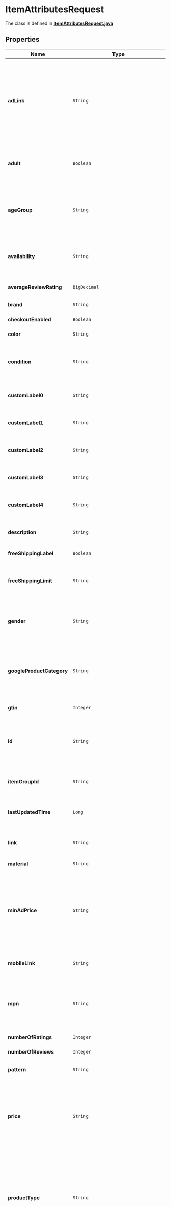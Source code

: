 

# ItemAttributesRequest

The class is defined in **[ItemAttributesRequest.java](../../src/main/java/org/openapitools/model/ItemAttributesRequest.java)**

## Properties

Name | Type | Description | Notes
------------ | ------------- | ------------- | -------------
**adLink** | `String` | Allows advertisers to specify a separate URL that can be used to track traffic coming from Pinterest shopping ads. Must send full URL including tracking—do not send tracking parameters only. At this time we do not support impression tracking. Must begin with http:// or https://. |  [optional property]
**adult** | `Boolean` | Set this attribute to TRUE if you&#39;re submitting items that are considered “adult”. These will not be shown on Pinterest. |  [optional property]
**ageGroup** | `String` | The age group to apply a demographic range to the product. Must be one of the following values (upper or lowercased): ‘newborn’ , ‘infant’, ‘toddler’, ‘kids’, or ‘adult’. |  [optional property]
**availability** | `String` | The availability of the product. Must be one of the following values (upper or lowercased): ‘in stock’, ‘out of stock’ , ‘preorder’. |  [optional property]
**averageReviewRating** | `BigDecimal` | Average reviews for the item. Can be a number from 1-5. |  [optional property]
**brand** | `String` | The brand of the product. |  [optional property]
**checkoutEnabled** | `Boolean` | This attribute is not supported anymore. |  [optional property]
**color** | `String` | The primary color of the product. |  [optional property]
**condition** | `String` | The condition of the product. Must be one of the following values (upper or lowercased): ‘new’, ‘used’, or ‘refurbished’. |  [optional property]
**customLabel0** | `String` | &lt;p&gt;&lt;&#x3D; 1000 characters&lt;/p&gt; &lt;p&gt;Custom grouping of products.&lt;/p&gt; |  [optional property]
**customLabel1** | `String` | &lt;p&gt;&lt;&#x3D; 1000 characters&lt;/p&gt; &lt;p&gt;Custom grouping of products.&lt;/p&gt; |  [optional property]
**customLabel2** | `String` | &lt;p&gt;&lt;&#x3D; 1000 characters&lt;/p&gt; &lt;p&gt;Custom grouping of products.&lt;/p&gt; |  [optional property]
**customLabel3** | `String` | &lt;p&gt;&lt;&#x3D; 1000 characters&lt;/p&gt; &lt;p&gt;Custom grouping of products.&lt;/p&gt; |  [optional property]
**customLabel4** | `String` | &lt;p&gt;&lt;&#x3D; 1000 characters&lt;/p&gt; &lt;p&gt;Custom grouping of products.&lt;/p&gt; |  [optional property]
**description** | `String` | &lt;p&gt;&lt;&#x3D; 10000 characters&lt;/p&gt; &lt;p&gt;The description of the product.&lt;/p&gt; |  [optional property]
**freeShippingLabel** | `Boolean` | The item is free to ship. |  [optional property]
**freeShippingLimit** | `String` | The minimum order purchase necessary for the customer to get free shipping. Only relevant if free shipping is offered. |  [optional property]
**gender** | `String` | The gender associated with the product. Must be one of the following values (upper or lowercased): ‘male’, ‘female’ , or ‘unisex’. |  [optional property]
**googleProductCategory** | `String` | The categorization of the product based on the standardized Google Product Taxonomy. This is a set taxonomy. Both the text values and numeric codes are accepted. |  [optional property]
**gtin** | `Integer` | The unique universal product identifier. |  [optional property]
**id** | `String` | &lt;p&gt;&lt;&#x3D; 127 characters&lt;/p&gt; &lt;p&gt;The user-created unique ID that represents the product. Only Unicode characters are accepted.&lt;/p&gt; |  [optional property]
**itemGroupId** | `String` | &lt;p&gt;&lt;&#x3D; 127 characters&lt;/p&gt; &lt;p&gt;The parent ID of the product.&lt;/p&gt; |  [optional property]
**lastUpdatedTime** | `Long` | The millisecond timestamp when the item was lastly modified by the merchant. |  [optional property]
**link** | `String` | &lt;p&gt;&lt;&#x3D; 511 characters&lt;/p&gt; &lt;p&gt;The landing page for the product.&lt;/p&gt; |  [optional property]
**material** | `String` | The material used to make the product. |  [optional property]
**minAdPrice** | `String` | The minimum advertised price of the product. It supports the following formats, \&quot;19.99 USD\&quot;, \&quot;19.99USD\&quot; and \&quot;19.99\&quot;. If the currency is not included, we default to US dollars. |  [optional property]
**mobileLink** | `String` | The mobile-optimized version of your landing page. Must begin with http:// or https://. |  [optional property]
**mpn** | `String` | Manufacturer Part Number are alpha-numeric codes created by the manufacturer of a product to uniquely identify it among all products from the same manufacturer. |  [optional property]
**numberOfRatings** | `Integer` | The number of ratings for the item. |  [optional property]
**numberOfReviews** | `Integer` | The number of reviews available for the item. |  [optional property]
**pattern** | `String` | The description of the pattern used for the product. |  [optional property]
**price** | `String` | The price of the product. It supports the following formats, \&quot;24.99 USD\&quot;, \&quot;24.99USD\&quot; and \&quot;24.99\&quot;. If the currency is not included, we default to US dollars. |  [optional property]
**productType** | `String` | &lt;p&gt;&lt;&#x3D; 1000 characters&lt;/p&gt; &lt;p&gt;The categorization of your product based on your custom product taxonomy. Subcategories must be sent separated by “ &gt; “. The &gt; must be wrapped by spaces. We do not recognize any other delimiters such as comma or pipe.&lt;/p&gt; |  [optional property]
**salePrice** | `String` | The discounted price of the product. The sale_price must be lower than the price. It supports the following formats, \&quot;14.99 USD\&quot;, \&quot;14.99USD\&quot; and \&quot;14.99\&quot;. If the currency is not included, we default to US dollars. |  [optional property]
**shipping** | `String` | Shipping consists of one group of up to four elements, country, region, service (all optional) and price (required). All colons, even for blank values, are required. |  [optional property]
**shippingHeight** | `String` | The height of the package needed to ship the product. Ensure there is a space between the numeric string and the metric. |  [optional property]
**shippingWeight** | `String` | The weight of the product. Ensure there is a space between the numeric string and the metric. |  [optional property]
**shippingWidth** | `String` | The width of the package needed to ship the product. Ensure there is a space between the numeric string and the metric. |  [optional property]
**size** | `String` | The size of the product. |  [optional property]
**sizeSystem** | `String` | Indicates the country’s sizing system in which you are submitting your product. Must be one of the following values (upper or lowercased): ‘US’, ‘UK’, ‘EU’, ‘DE’ , ‘FR’, ‘JP’, ‘CN’, ‘IT’, ‘ BR’, ‘MEX’, or ‘AU’. |  [optional property]
**sizeType** | `String` | Additional description for the size. Must be one of the following values (upper or lowercased): ‘regular’, ‘petite’ , ‘plus’, ‘big_and_tall’, or ‘maternity’. |  [optional property]
**tax** | `String` | Tax consists of one group of up to four elements, country, region, rate (all required) and tax_ship (optional). All colons, even for blank values, are required. |  [optional property]
**title** | `String` | &lt;p&gt;&lt;&#x3D; 500 characters&lt;/p&gt; &lt;p&gt;The name of the product.&lt;/p&gt; |  [optional property]
**variantNames** | `List&lt;String&gt;` | Options for this variant. People will see these options next to your Pin and can select the one they want. List them in the order you want them displayed. |  [optional property]
**variantValues** | `List&lt;String&gt;` | Option values for this variant. People will see these options next to your Pin and can select the one they want. List them in the order you want them displayed. The order of the variant values must be consistent with the order of the variant names. |  [optional property]
**additionalImageLink** | `List&lt;String&gt;` | &lt;p&gt;&lt;&#x3D; 2000 characters&lt;/p&gt; &lt;p&gt;The links to additional images for your product. Up to ten additional images can be used to show a product from different angles or to show different stages. Must begin with http:// or https://.&lt;/p&gt; |  [optional property]
**imageLink** | [`ItemAttributesRequestAllOfImageLink`](ItemAttributesRequestAllOfImageLink.md) |  |  [optional property]
**videoLink** | `String` | &lt;p&gt;&lt;&#x3D; 2,000 characters&lt;/p&gt; &lt;p&gt;Hosted link to the product video.&lt;/p&gt; &lt;p&gt;File types for linked videos must be .mp4, .mov or .m4v.&lt;/p&gt; &lt;p&gt;File size cannot exceed 2GB.&lt;/p&gt; |  [optional property]


















































